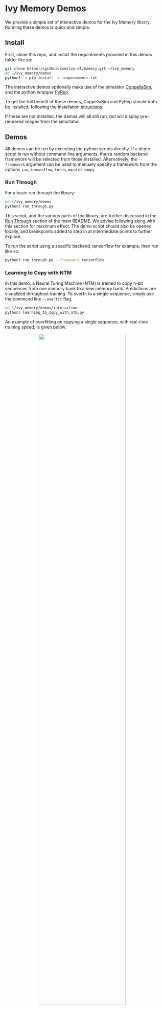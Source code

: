 # Ivy Memory Demos

We provide a simple set of interactive demos for the Ivy Memory library.
Running these demos is quick and simple.

## Install

First, clone this repo, and install the requirements provided in this demos folder like so:

```bash
git clone https://github.com/ivy-dl/memory.git ~/ivy_memory
cd ~/ivy_memory/demos
python3 -m pip install -r requirements.txt
```

The interactive demos optionally make use of the simulator
[CoppeliaSim](https://www.coppeliarobotics.com/),
and the python wrapper [PyRep](https://github.com/stepjam/PyRep).

To get the full benefit of these demos, CoppeliaSim
and PyRep should both be installed, following the installation [intructions](https://github.com/stepjam/PyRep#install).

If these are not installed, the demos will all still run, but will display pre-rendered images from the simultator.

## Demos

All demos can be run by executing the python scripts directly.
If a demo script is run without command line arguments, then a random backend framework will be selected from those installed.
Alternatively, the `--framework` argument can be used to manually specify a framework from the options
`jax`, `tensorflow`, `torch`, `mxnd` or `numpy`.

### Run Through

For a basic run through the library:

```bash
cd ~/ivy_memory/demos
python3 run_through.py
```

This script, and the various parts of the library, are further discussed in the [Run Through](https://github.com/ivy-dl/memory#run-through) section of the main README.
We advise following along with this section for maximum effect. The demo script should also be opened locally,
and breakpoints added to step in at intermediate points to further explore.

To run the script using a specific backend, tensorflow for example, then run like so:

```bash
python3 run_through.py --framework tensorflow
```

### Learning to Copy with NTM

In this demo, a Neural Turing Machine (NTM) is trained to copy n-bit sequences
from one memory bank to a new memory bank.
Predictions are visualized throughout training.
To overfit to a single sequence, simply use the command line `--overfit` flag.

```bash
cd ~/ivy_memory/demos/interactive
python3 learning_to_copy_with_ntm.py
```

An example of overfitting on copying a single sequence,
with real-time training speed, is given below:

<p align="center">
    <img width="75%" style="display: block;" src='https://github.com/ivy-dl/ivy-dl.github.io/blob/master/img/externally_linked/ivy_memory/demo_a.gif?raw=true'>
</p>

### Mapping a Room with ESM

In this demo, the user is able to interactively drag a drone with a single monocular camera through a scene.
The ESM memory module is used to incrementally map the geometry.

```bash
cd ~/ivy_memory/demos/interactive
python3 mapping_a_room_with_esm.py
```

An example of rotating the drone without translation to create an egocentric ESM map of a room is given below.
The raw image observations are shown on the left,
and the incrementally constructed omni-directional ESM feature and depth images are shown on the right.
While this example only projects color values into the memory, arbitrary neural network features can also be projected, for end-to-end training.

<p align="center">
    <img width="75%" style="display: block;" src='https://github.com/ivy-dl/ivy-dl.github.io/blob/master/img/externally_linked/ivy_memory/demo_b.gif?raw=true'>
</p>

## Get Involved

If you have any issues running any of the demos, would like to request further demos, or would like to implement your own, then get it touch.
Feature requests, pull requests, and [tweets](https://twitter.com/ivythread) all **welcome**!